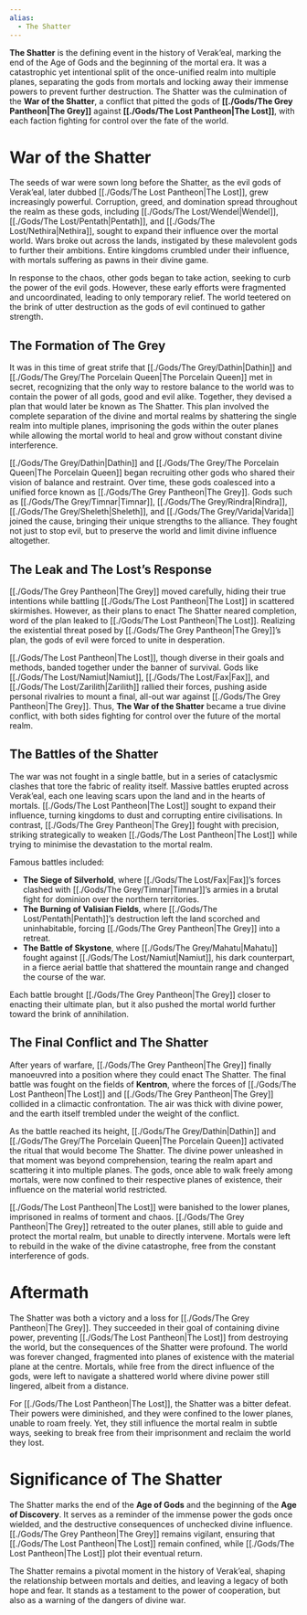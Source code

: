 ```yaml
---
alias:
  - The Shatter
---
```


**The Shatter** is the defining event in the history of Verak’eal, marking the end of the Age of Gods and the beginning of the mortal era. It was a catastrophic yet intentional split of the once-unified realm into multiple planes, separating the gods from mortals and locking away their immense powers to prevent further destruction. The Shatter was the culmination of the **War of the Shatter**, a conflict that pitted the gods of **[[./Gods/The Grey Pantheon|The Grey]]** against **[[./Gods/The Lost Pantheon|The Lost]]**, with each faction fighting for control over the fate of the world.

# War of the Shatter  
The seeds of war were sown long before the Shatter, as the evil gods of Verak’eal, later dubbed [[./Gods/The Lost Pantheon|The Lost]], grew increasingly powerful. Corruption, greed, and domination spread throughout the realm as these gods, including [[./Gods/The Lost/Wendel|Wendel]], [[./Gods/The Lost/Pentath|Pentath]], and [[./Gods/The Lost/Nethira|Nethira]], sought to expand their influence over the mortal world. Wars broke out across the lands, instigated by these malevolent gods to further their ambitions. Entire kingdoms crumbled under their influence, with mortals suffering as pawns in their divine game.

In response to the chaos, other gods began to take action, seeking to curb the power of the evil gods. However, these early efforts were fragmented and uncoordinated, leading to only temporary relief. The world teetered on the brink of utter destruction as the gods of evil continued to gather strength.

## The Formation of The Grey  
It was in this time of great strife that [[./Gods/The Grey/Dathin|Dathin]] and [[./Gods/The Grey/The Porcelain Queen|The Porcelain Queen]] met in secret, recognizing that the only way to restore balance to the world was to contain the power of all gods, good and evil alike. Together, they devised a plan that would later be known as The Shatter. This plan involved the complete separation of the divine and mortal realms by shattering the single realm into multiple planes, imprisoning the gods within the outer planes while allowing the mortal world to heal and grow without constant divine interference.

[[./Gods/The Grey/Dathin|Dathin]] and [[./Gods/The Grey/The Porcelain Queen|The Porcelain Queen]] began recruiting other gods who shared their vision of balance and restraint. Over time, these gods coalesced into a unified force known as [[./Gods/The Grey Pantheon|The Grey]]. Gods such as [[./Gods/The Grey/Timnar|Timnar]], [[./Gods/The Grey/Rindra|Rindra]], [[./Gods/The Grey/Sheleth|Sheleth]], and [[./Gods/The Grey/Varida|Varida]] joined the cause, bringing their unique strengths to the alliance. They fought not just to stop evil, but to preserve the world and limit divine influence altogether.

## The Leak and The Lost’s Response  
[[./Gods/The Grey Pantheon|The Grey]] moved carefully, hiding their true intentions while battling [[./Gods/The Lost Pantheon|The Lost]] in scattered skirmishes. However, as their plans to enact The Shatter neared completion, word of the plan leaked to [[./Gods/The Lost Pantheon|The Lost]]. Realizing the existential threat posed by [[./Gods/The Grey Pantheon|The Grey]]’s plan, the gods of evil were forced to unite in desperation. 

[[./Gods/The Lost Pantheon|The Lost]], though diverse in their goals and methods, banded together under the banner of survival. Gods like [[./Gods/The Lost/Namiut|Namiut]], [[./Gods/The Lost/Fax|Fax]], and [[./Gods/The Lost/Zarilith|Zarilith]] rallied their forces, pushing aside personal rivalries to mount a final, all-out war against [[./Gods/The Grey Pantheon|The Grey]]. Thus, **The War of the Shatter** became a true divine conflict, with both sides fighting for control over the future of the mortal realm.

## The Battles of the Shatter  
The war was not fought in a single battle, but in a series of cataclysmic clashes that tore the fabric of reality itself. Massive battles erupted across Verak’eal, each one leaving scars upon the land and in the hearts of mortals. [[./Gods/The Lost Pantheon|The Lost]] sought to expand their influence, turning kingdoms to dust and corrupting entire civilisations. In contrast, [[./Gods/The Grey Pantheon|The Grey]] fought with precision, striking strategically to weaken [[./Gods/The Lost Pantheon|The Lost]] while trying to minimise the devastation to the mortal realm.

Famous battles included:
- **The Siege of Silverhold**, where [[./Gods/The Lost/Fax|Fax]]’s forces clashed with [[./Gods/The Grey/Timnar|Timnar]]’s armies in a brutal fight for dominion over the northern territories.
- **The Burning of Valisian Fields**, where [[./Gods/The Lost/Pentath|Pentath]]’s destruction left the land scorched and uninhabitable, forcing [[./Gods/The Grey Pantheon|The Grey]] into a retreat.
- **The Battle of Skystone**, where [[./Gods/The Grey/Mahatu|Mahatu]] fought against [[./Gods/The Lost/Namiut|Namiut]], his dark counterpart, in a fierce aerial battle that shattered the mountain range and changed the course of the war.

Each battle brought [[./Gods/The Grey Pantheon|The Grey]] closer to enacting their ultimate plan, but it also pushed the mortal world further toward the brink of annihilation.

## The Final Conflict and The Shatter  
After years of warfare, [[./Gods/The Grey Pantheon|The Grey]] finally manoeuvred into a position where they could enact The Shatter. The final battle was fought on the fields of **Kentron**, where the forces of [[./Gods/The Lost Pantheon|The Lost]] and [[./Gods/The Grey Pantheon|The Grey]] collided in a climactic confrontation. The air was thick with divine power, and the earth itself trembled under the weight of the conflict.

As the battle reached its height, [[./Gods/The Grey/Dathin|Dathin]] and [[./Gods/The Grey/The Porcelain Queen|The Porcelain Queen]] activated the ritual that would become The Shatter. The divine power unleashed in that moment was beyond comprehension, tearing the realm apart and scattering it into multiple planes. The gods, once able to walk freely among mortals, were now confined to their respective planes of existence, their influence on the material world restricted. 

[[./Gods/The Lost Pantheon|The Lost]] were banished to the lower planes, imprisoned in realms of torment and chaos. [[./Gods/The Grey Pantheon|The Grey]] retreated to the outer planes, still able to guide and protect the mortal realm, but unable to directly intervene. Mortals were left to rebuild in the wake of the divine catastrophe, free from the constant interference of gods.

# Aftermath  
The Shatter was both a victory and a loss for [[./Gods/The Grey Pantheon|The Grey]]. They succeeded in their goal of containing divine power, preventing [[./Gods/The Lost Pantheon|The Lost]] from destroying the world, but the consequences of the Shatter were profound. The world was forever changed, fragmented into planes of existence with the material plane at the centre. Mortals, while free from the direct influence of the gods, were left to navigate a shattered world where divine power still lingered, albeit from a distance.

For [[./Gods/The Lost Pantheon|The Lost]], the Shatter was a bitter defeat. Their powers were diminished, and they were confined to the lower planes, unable to roam freely. Yet, they still influence the mortal realm in subtle ways, seeking to break free from their imprisonment and reclaim the world they lost.

# Significance of The Shatter  
The Shatter marks the end of the **Age of Gods** and the beginning of the **Age of Discovery**. It serves as a reminder of the immense power the gods once wielded, and the destructive consequences of unchecked divine influence. [[./Gods/The Grey Pantheon|The Grey]] remains vigilant, ensuring that [[./Gods/The Lost Pantheon|The Lost]] remain confined, while [[./Gods/The Lost Pantheon|The Lost]] plot their eventual return.

The Shatter remains a pivotal moment in the history of Verak’eal, shaping the relationship between mortals and deities, and leaving a legacy of both hope and fear. It stands as a testament to the power of cooperation, but also as a warning of the dangers of divine war.

